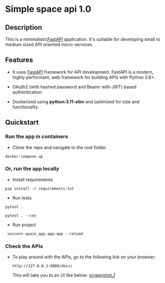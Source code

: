 # Simple space api 1.0

## Description

This is a minimalistic[FastAPI][fastapi] application.
It's suitable for developing small to medium sized API oriented micro-services.

## Features

* It uses [FastAPI][fastapi] framework for API development. FastAPI is a modern, highly
performant, web framework for building APIs with Python 3.6+.

* OAuth2 (with hashed password and Bearer with JWT) based authentication

* Dockerized using **python:3.11-slim** and optimized for size and
functionality.

## Quickstart

### Run the app in containers

- Clone the repo and navigate to the root folder.
```shell
docker-compose up
```

### Or, run the app locally
- Install requirements
```shell
pip install -r requirements.txt
```
- Run tests
```shell
pytest .
```
```shell
pytest . --cov
```
- Run project
```shell
 uvicorn space_app.app:app --reload   
```

### Check the APIs

* To play around with the APIs, go to the following link on your browser:

    ```
    http://127.0.0.1:8000/docs/
    ```
  This will take you to an UI like below:
  [screenshot_1]
    



[fastapi]: https://fastapi.tiangolo.com/

[screenshot_1]: https://user-images.githubusercontent.com/108652145/216345396-1e2a78b8-27a4-4f34-b7c1-9a7256f447dd.png